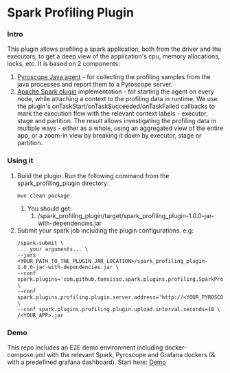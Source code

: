 # Spark Profiling Plugin 

### Intro
This plugin allows profiling a spark application, both from the driver and the executors, to get a deep view of the application's cpu, memory allocations, locks, etc.
It is based on 2 components:
1. [Pyroscope Java agent](https://grafana.com/docs/pyroscope/next/configure-client/language-sdks/java/) - for collecting the profiling samples from the java processes and report them to a Pyroscope server.
2. [Apache Spark plugin](https://spark.apache.org/docs/latest/api/java/index.html?org/apache/spark/api/plugin/SparkPlugin.html) implementation - for starting the agent on every node, while attaching a context to the profiling data in runtime. 
We use the plugin's onTaskStart/onTaskSucceeded/onTaskFailed callbacks to mark the execution flow with the relevant context labels - executor, stage and partition.
The result allows investigating the profiling data in multiple ways - either as a whole, using an aggregated view of the entire app, or a zoom-in view by breaking it down by executor, stage or partition.

### Using it
1. Build the plugin. Run the following command from the spark_profiling_plugin directory:
   ```
   mvn clean package
   ```
    1. You should get:
       1. /spark_profiling_plugin/target/spark_profiling_plugin-1.0.0-jar-with-dependencies.jar
2. Submit your spark job including the plugin configurations. e.g:
   ``` 
   /spark-submit \
   ... your arguments... \
   --jars <YOUR_PATH_TO_THE_PLUGIN_JAR_LOCATION>/spark_profiling_plugin-1.0.0-jar-with-dependencies.jar \
   --conf spark.plugins='com.github.tomsisso.spark.plugins.profiling.SparkProfilingPlugin' \
   --conf spark.plugins.profiling.plugin.server.address='http://<YOUR_PYROSCOPE_SERVER>:4040' \
   --conf spark.plugins.profiling.plugin.upload.interval.seconds=10 \
   /<YOUR_APP>.jar
   ```
   
### Demo
This repo includes an E2E demo environment including docker-compose.yml with the relevant Spark, Pyroscope and Grafana dockers (& with a predefined grafana dashboard).
Start here: [Demo](https://github.com/tomsisso/spark-plugins-temp/blob/main/demo_app/README.md)